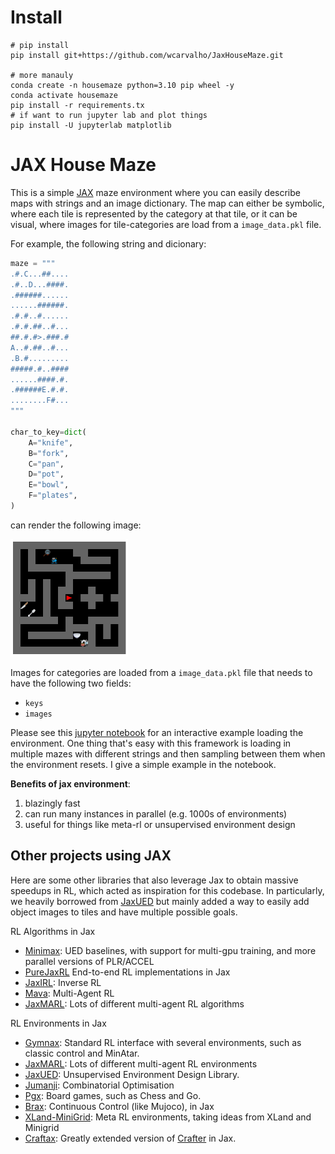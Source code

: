 # Install
```
# pip install
pip install git+https://github.com/wcarvalho/JaxHouseMaze.git

# more manauly
conda create -n housemaze python=3.10 pip wheel -y
conda activate housemaze
pip install -r requirements.tx
# if want to run jupyter lab and plot things
pip install -U jupyterlab matplotlib
```

# JAX House Maze
This is a simple [JAX](https://github.com/google/jax) maze environment where you can easily describe maps with strings and an image dictionary. The map can either be symbolic, where each tile is represented by the category at that tile, or it can be visual, where images for tile-categories are load from a `image_data.pkl` file.

For example, the following string and dicionary:
``` python
maze = """
.#.C...##....
.#..D...####.
.######......
......######.
.#.#..#......
.#.#.##..#...
##.#.#>.###.#
A..#.##..#...
.B.#.........
#####.#..####
......####.#.
.######E.#.#.
........F#...
"""

char_to_key=dict(
    A="knife",
    B="fork",
    C="pan",
    D="pot",
    E="bowl",
    F="plates",
)
```

can render the following image:

<img src="example.png" alt="env" style="zoom:40%;" />

Images for categories are loaded from a `image_data.pkl` file that needs to have the following two fields:
- `keys`
- `images`

Please see this [jupyter notebook](example.ipynb) for an interactive example loading the environment. One thing that's easy with this framework is loading in multiple mazes with different strings and then sampling between them when the environment resets. I give a simple example in the notebook.


**Benefits of jax environment**:
1. blazingly fast
2. can run many instances in parallel (e.g. 1000s of environments)
3. useful for things like meta-rl or unsupervised environment design



## Other projects using JAX
Here are some other libraries that also leverage Jax to obtain massive speedups in RL, which acted as inspiration for this codebase. In particularly, we heavily borrowed from [JaxUED](https://github.com/DramaCow/jaxued/) but mainly added a way to easily add object images to tiles and have multiple possible goals.

RL Algorithms in Jax
- [Minimax](https://github.com/facebookresearch/minimax): UED baselines, with support for multi-gpu training, and more parallel versions of PLR/ACCEL
- [PureJaxRL](https://github.com/luchris429/purejaxrl) End-to-end RL implementations in Jax
- [JaxIRL](https://github.com/FLAIROx/jaxirl): Inverse RL
- [Mava](https://github.com/instadeepai/Mava): Multi-Agent RL
- [JaxMARL](https://github.com/FLAIROx/JaxMARL): Lots of different multi-agent RL algorithms

RL Environments in Jax
- [Gymnax](https://github.com/RobertTLange/gymnax): Standard RL interface with several environments, such as classic control and MinAtar.
- [JaxMARL](https://github.com/FLAIROx/JaxMARL): Lots of different multi-agent RL environments
- [JaxUED](https://github.com/DramaCow/jaxued/): Unsupervised Environment Design Library.
- [Jumanji](https://github.com/instadeepai/jumanji): Combinatorial Optimisation
- [Pgx](https://github.com/sotetsuk/pgx): Board games, such as Chess and Go.
- [Brax](https://github.com/google/brax): Continuous Control (like Mujoco), in Jax
- [XLand-MiniGrid](https://github.com/corl-team/xland-minigrid): Meta RL environments, taking ideas from XLand and Minigrid
- [Craftax](https://github.com/MichaelTMatthews/Craftax): Greatly extended version of [Crafter](https://github.com/danijar/crafter) in Jax.

